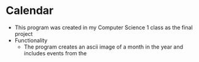 # Calendar
- This program was created in my Computer Science 1 class as the final project
- Functionality
  - The program creates an ascii image of a month in the year and includes events from the 
